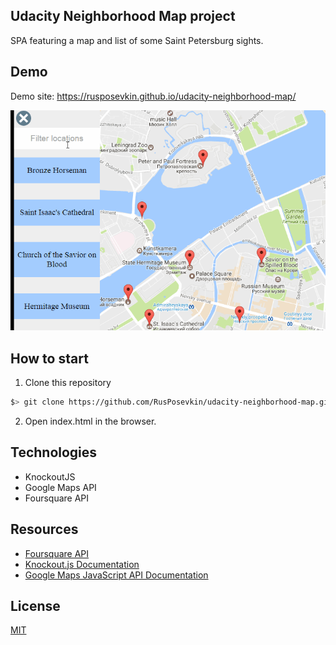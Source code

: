 ## Udacity Neighborhood Map project
SPA featuring a map and list of some Saint Petersburg sights.

## Demo
Demo site: https://rusposevkin.github.io/udacity-neighborhood-map/

![Demo animation](https://raw.githubusercontent.com/RusPosevkin/udacity-neighborhood-map/master/Demo.gif "Demo animation")

## How to start
1. Clone this repository
  ```bash
  $> git clone https://github.com/RusPosevkin/udacity-neighborhood-map.git
  ```
2. Open index.html in the browser.

## Technologies
* KnockoutJS
* Google Maps API
* Foursquare API

## Resources
* [Foursquare API](https://developer.foursquare.com/)
* [Knockout.js Documentation](http://knockoutjs.com/documentation/introduction.html)
* [Google Maps JavaScript API Documentation](https://developers.google.com/maps/documentation/javascript/tutorial)

## License
[MIT](LICENSE)
